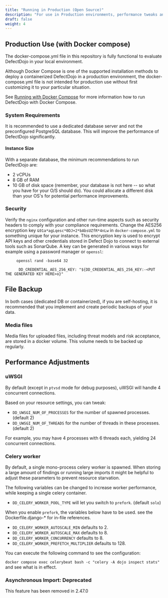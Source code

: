 ```yaml
---
title: "Running in Production (Open Source)"
description: "For use in Production environments, performance tweaks and backups are recommended."
draft: false
weight: 4
---
```


## Production Use (with Docker compose)

The docker-compose.yml file in this repository is fully functional to evaluate DefectDojo in your local environment.

Although Docker Compose is one of the supported installation methods to deploy a containerized DefectDojo in a production environment, the docker-compose.yml file is not intended for production use without first customizing it to your particular situation.

See [Running with Docker Compose](https://github.com/DefectDojo/django-DefectDojo/blob/master/readme-docs/DOCKER.md) for more information how to run DefectDojo with Docker Compose.

### System Requirements

It is recommended to use a dedicated database server and not the preconfigured PostgreSQL database. This will improve the performance of DefectDojo significantly.

#### Instance Size

With a separate database, the minimum recommendations to run DefectDojo are:

-   2 vCPUs
-   8 GB of RAM
-   10 GB of disk space (remember, your database is not here \-- so
     what you have for your O/S should do). You could allocate
    a different disk than your OS\'s for potential performance
    improvements.

### Security
Verify the `nginx` configuration and other run-time aspects such as security headers to comply with your compliance requirements.
Change the AES256 encryption key `&91a*agLqesc*0DJ+2*bAbsUZfR*4nLw` in `docker-compose.yml` to something unique for your instance.
This encryption key is used to encrypt API keys and other credentials stored in Defect Dojo to connect to external tools such as SonarQube. A key can be generated in various ways for example using a password manager or `openssl`:

```
     openssl rand -base64 32
```
```
      DD_CREDENTIAL_AES_256_KEY: "${DD_CREDENTIAL_AES_256_KEY:-<PUT THE GENERATED KEY HERE>o}"
```

## File Backup

In both cases (dedicated DB or containerized), if you are self-hosting, it is recommended that you implement and create periodic backups of your data.

### Media files

Media files for uploaded files, including threat models and risk acceptance, are stored in a docker volume. This volume needs to be backed up regularly.

## Performance Adjustments

### uWSGI

By default (except in `ptvsd` mode for debug purposes), uWSGI will
handle 4 concurrent connections.

Based on your resource settings, you can tweak:

-   `DD_UWSGI_NUM_OF_PROCESSES` for the number of spawned processes.
    (default 2)
-   `DD_UWSGI_NUM_OF_THREADS` for the number of threads in these
    processes. (default 2)

For example, you may have 4 processes with 6 threads each, yielding 24
concurrent connections.

### Celery worker

By default, a single mono-process celery worker is spawned. When storing a large amount of findings or running large imports it might be helpful to adjust these parameters to prevent resource starvation.

The following variables can be changed to increase worker performance, while keeping a single celery container.

-   `DD_CELERY_WORKER_POOL_TYPE` will let you switch to `prefork`.
    (default `solo`)

When you enable `prefork`, the variables below have
to be used. see the
Dockerfile.django-* for in-file references.

-   `DD_CELERY_WORKER_AUTOSCALE_MIN` defaults to 2.
-   `DD_CELERY_WORKER_AUTOSCALE_MAX` defaults to 8.
-   `DD_CELERY_WORKER_CONCURRENCY` defaults to 8.
-   `DD_CELERY_WORKER_PREFETCH_MULTIPLIER` defaults to 128.

You can execute the following command to see the configuration:

`docker compose exec celerybeat bash -c "celery -A dojo inspect stats"`
and see what is in effect.

### Asynchronous Import: Deprecated
This feature has been removed in 2.47.0
